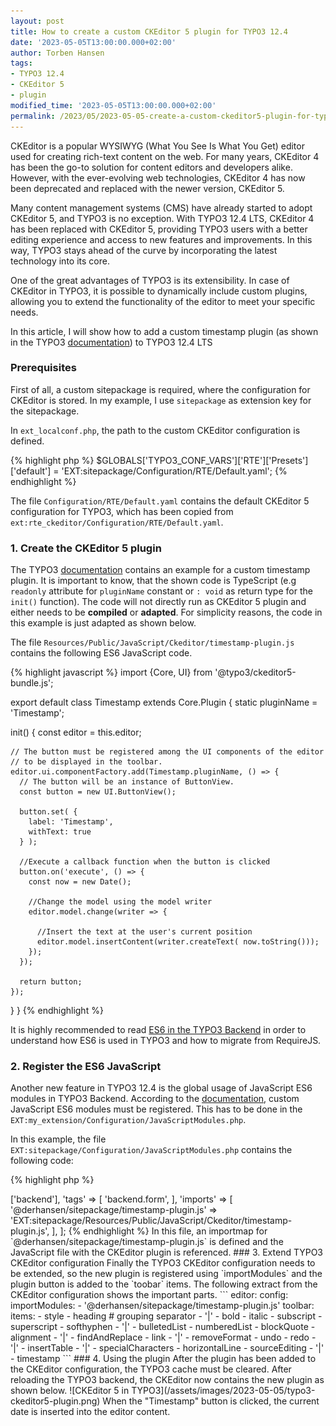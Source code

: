 ```yaml
---
layout: post
title: How to create a custom CKEditor 5 plugin for TYPO3 12.4
date: '2023-05-05T13:00:00.000+02:00'
author: Torben Hansen
tags:
- TYPO3 12.4
- CKEditor 5
- plugin
modified_time: '2023-05-05T13:00:00.000+02:00'
permalink: /2023/05/2023-05-05-create-a-custom-ckeditor5-plugin-for-typo3-12.html
---
```


CKEditor is a popular WYSIWYG (What You See Is What You Get) editor used for creating rich-text content on the web. 
For many years, CKEditor 4 has been the go-to solution for content editors and developers alike. However, with the 
ever-evolving web technologies, CKEditor 4 has now been deprecated and replaced with the newer version, CKEditor 5.

Many content management systems (CMS) have already started to adopt CKEditor 5, and TYPO3 is no exception. With TYPO3 
12.4 LTS, CKEditor 4 has been replaced with CKEditor 5, providing TYPO3 users with a better editing experience and 
access to new features and improvements. In this way, TYPO3 stays ahead of the curve by incorporating the latest 
technology into its core.

One of the great advantages of TYPO3 is its extensibility. In case of CKEditor in TYPO3, it is possible to dynamically 
include custom plugins, allowing you to extend the functionality of the editor to meet your specific needs. 

In this article, I will show how to add a custom timestamp plugin (as shown in the TYPO3 
[documentation](https://docs.typo3.org/c/typo3/cms-core/main/en-us/Changelog/12.0/Breaking-96874-CKEditor-relatedPluginsAndConfiguration.html)) 
to TYPO3 12.4 LTS

### Prerequisites

First of all, a custom sitepackage is required, where the configuration for CKEditor is stored. In my example,
I use `sitepackage` as extension key for the sitepackage. 

In `ext_localconf.php`, the path to the custom CKEditor configuration is defined. 

{% highlight php %}
$GLOBALS['TYPO3_CONF_VARS']['RTE']['Presets']['default'] = 'EXT:sitepackage/Configuration/RTE/Default.yaml';
{% endhighlight %}

The file `Configuration/RTE/Default.yaml` contains the default CKEditor 5 configuration for TYPO3, which has been 
copied from `ext:rte_ckeditor/Configuration/RTE/Default.yaml`.

### 1. Create the CKEditor 5 plugin

The TYPO3 [documentation](docs.typo3.org/c/typo3/cms-core/main/en-us/Changelog/12.0/Breaking-96874-CKEditor-relatedPluginsAndConfiguration.html)
contains an example for a custom timestamp plugin. It is important to know, that the shown code is TypeScript
(e.g `readonly` attribute for `pluginName` constant or `: void` as return type for the `init()` function). The code
will not directly run as CKEditor 5 plugin and either needs to be **compiled** or **adapted**. For simplicity
reasons, the code in this example is just adapted as shown below.

The file `Resources/Public/JavaScript/Ckeditor/timestamp-plugin.js` contains the following ES6 JavaScript code.

{% highlight javascript %}
import {Core, UI} from '@typo3/ckeditor5-bundle.js';

export default class Timestamp extends Core.Plugin {
  static pluginName = 'Timestamp';

  init() {
    const editor = this.editor;

    // The button must be registered among the UI components of the editor
    // to be displayed in the toolbar.
    editor.ui.componentFactory.add(Timestamp.pluginName, () => {
      // The button will be an instance of ButtonView.
      const button = new UI.ButtonView();

      button.set( {
        label: 'Timestamp',
        withText: true
      } );

      //Execute a callback function when the button is clicked
      button.on('execute', () => {
        const now = new Date();

        //Change the model using the model writer
        editor.model.change(writer => {

          //Insert the text at the user's current position
          editor.model.insertContent(writer.createText( now.toString()));
        });
      });

      return button;
    });
  }
}
{% endhighlight %}

It is highly recommended to read [ES6 in the TYPO3 Backend](https://docs.typo3.org/m/typo3/reference-coreapi/main/en-us/ApiOverview/Backend/JavaScript/ES6/Index.html#id1) 
in order to understand how ES6 is used in TYPO3 and how to migrate from RequireJS. 

### 2. Register the ES6 JavaScript

Another new feature in TYPO3 12.4 is the global usage of JavaScript ES6 modules in TYPO3 Backend. According to the 
[documentation](https://docs.typo3.org/m/typo3/reference-coreapi/main/en-us/ApiOverview/Backend/JavaScript/ES6/Index.html), 
custom JavaScript ES6 modules must be registered. This has to be done in the `EXT:my_extension/Configuration/JavaScriptModules.php`.

In this example, the file `EXT:sitepackage/Configuration/JavaScriptModules.php` contains the following code:

{% highlight php %}
<?php

return [
    'dependencies' => ['backend'],
    'tags' => [
        'backend.form',
    ],
    'imports' => [
        '@derhansen/sitepackage/timestamp-plugin.js' => 'EXT:sitepackage/Resources/Public/JavaScript/Ckeditor/timestamp-plugin.js',
    ],
];
{% endhighlight %}

In this file, an importmap for `@derhansen/sitepackage/timestamp-plugin.js` is defined and the JavaScript file with the 
CKEditor plugin is referenced.

### 3. Extend TYPO3 CKEditor configuration

Finally the TYPO3 CKEditor configuration needs to be extended, so the new plugin is registered using `importModules` 
and the plugin button is added to the `toobar` items. The following extract from the CKEditor configuration
shows the important parts.

```
editor:
  config:
    importModules:
      - '@derhansen/sitepackage/timestamp-plugin.js'
    toolbar:
      items:
        - style
        - heading
        # grouping separator
        - '|'
        - bold
        - italic
        - subscript
        - superscript
        - softhyphen
        - '|'
        - bulletedList
        - numberedList
        - blockQuote
        - alignment
        - '|'
        - findAndReplace
        - link
        - '|'
        - removeFormat
        - undo
        - redo
        - '|'
        - insertTable
        - '|'
        - specialCharacters
        - horizontalLine
        - sourceEditing
        - '|'
        - timestamp
```

### 4. Using the plugin

After the plugin has been added to the CKEditor configuration, the TYPO3 cache must be cleared. After reloading the
TYPO3 backend, the CKEditor now contains the new plugin as shown below.

![CKEditor 5 in TYPO3](/assets/images/2023-05-05/typo3-ckeditor5-plugin.png)

When the "Timestamp" button is clicked, the current date is inserted into the editor content.


